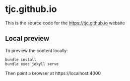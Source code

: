 # tjc.github.io

This is the source code for the https://tjc.github.io website

## Local preview

To preview the content locally:
```
bundle install
bundle exec jekyll serve
```

Then point a browser at https://localhost:4000


